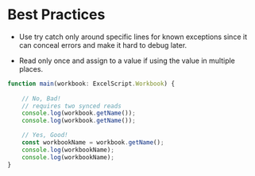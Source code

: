 # Best Practices

- Use try catch only around specific lines for known exceptions since it can conceal errors and make it hard to debug later.

- Read only once and assign to a value if using the value in multiple places.

```typescript
function main(workbook: ExcelScript.Workbook) {
    
    // No, Bad!
    // requires two synced reads
    console.log(workbook.getName());
    console.log(workbook.getName());

    // Yes, Good!
    const workbookName = workbook.getName();
    console.log(workbookName);
    console.log(workbookName);
}
```